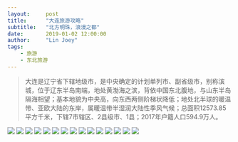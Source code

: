 ```yaml
---
layout:     post
title:      "大连旅游攻略"
subtitle:   "北方明珠，浪漫之都"
date:       2019-01-02 12:00:00
author:     "Lin Joey"
tags:
    - 旅游
    - 东北旅游
---
```

>大连是辽宁省下辖地级市，是中央确定的计划单列市、副省级市，别称滨城，位于辽东半岛南端，地处黄渤海之滨，背依中国东北腹地，与山东半岛隔海相望；基本地貌为中央高，向东西两侧阶梯状降低；地处北半球的暖温带、亚欧大陆的东岸，属暖温带半湿润大陆性季风气候；总面积12573.85平方千米，下辖7市辖区、2县级市、1县；2017年户籍人口594.9万人。

![](http://ww1.sinaimg.cn/large/7c08400ely1g2objs51nvj215l1n5dmi.jpg)
![](http://ww1.sinaimg.cn/large/7c08400ely1g2objs4tcnj20m20v7jue.jpg)
![](http://ww1.sinaimg.cn/large/7c08400ely1g2objs51nrj20m20v741y.jpg)
![](http://ww1.sinaimg.cn/large/7c08400ely1g2objs5jfjj20m20v7aec.jpg)
![](http://ww1.sinaimg.cn/large/7c08400ely1g2objsabi6j20m20v779g.jpg)
![](http://ww1.sinaimg.cn/large/7c08400ely1g2obka4bv3j20m20v7dkv.jpg)
![](http://ww1.sinaimg.cn/large/7c08400ely1g2obka5u6vj20m20v7jvv.jpg)
![](http://ww1.sinaimg.cn/large/7c08400ely1g2obka8camj20m20v7td9.jpg)
![](http://ww1.sinaimg.cn/large/7c08400ely1g2obka57rgj20x31at45g.jpg)
![](http://ww1.sinaimg.cn/large/7c08400ely1g2obka59lsj20m20v778s.jpg)
![](http://ww1.sinaimg.cn/large/7c08400ely1g2obklw08uj20m20v7gqh.jpg)
![](http://ww1.sinaimg.cn/large/7c08400ely1g2obklvwh6j20m20v7q72.jpg)
![](http://ww1.sinaimg.cn/large/7c08400ely1g2obkl7yjcj20m20v7tck.jpg)
![](http://ww1.sinaimg.cn/large/7c08400ely1g2obkl9ce9j20m20v7dle.jpg)
![](http://ww1.sinaimg.cn/large/7c08400ely1g2obkl8fw8j20m20v7djg.jpg)